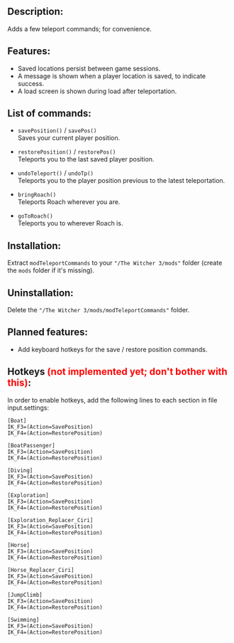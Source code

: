 ## Description:
Adds a few teleport commands; for convenience.

## Features:
* Saved locations persist between game sessions.
* A message is shown when a player location is saved, to indicate success.
* A load screen is shown during load after teleportation.

## List of commands:
* `savePosition()` / `savePos()`  
Saves your current player position.

* `restorePosition()` / `restorePos()`  
Teleports you to the last saved player position.

* `undoTeleport()` / `undoTp()`  
Teleports you to the player position previous to the latest teleportation.

* `bringRoach()`  
Teleports Roach wherever you are.

* `goToRoach()`  
Teleports you to wherever Roach is.

## Installation:
Extract `modTeleportCommands` to your `"/The Witcher 3/mods"` folder (create the `mods` folder if it's missing).

## Uninstallation:
Delete the `"/The Witcher 3/mods/modTeleportCommands"` folder.

## Planned features:
* Add keyboard hotkeys for the save / restore position commands.

## Hotkeys <span style="color:red">**(not implemented yet; don't bother with this)**</span>:
In order to enable hotkeys, add the following lines to each section in file input.settings:
```
[Boat]
IK_F3=(Action=SavePosition)
IK_F4=(Action=RestorePosition)

[BoatPassenger]
IK_F3=(Action=SavePosition)
IK_F4=(Action=RestorePosition)

[Diving]
IK_F3=(Action=SavePosition)
IK_F4=(Action=RestorePosition)

[Exploration]
IK_F3=(Action=SavePosition)
IK_F4=(Action=RestorePosition)

[Exploration_Replacer_Ciri]
IK_F3=(Action=SavePosition)
IK_F4=(Action=RestorePosition)

[Horse]
IK_F3=(Action=SavePosition)
IK_F4=(Action=RestorePosition)

[Horse_Replacer_Ciri]
IK_F3=(Action=SavePosition)
IK_F4=(Action=RestorePosition)

[JumpClimb]
IK_F3=(Action=SavePosition)
IK_F4=(Action=RestorePosition)

[Swimming]
IK_F3=(Action=SavePosition)
IK_F4=(Action=RestorePosition)
```